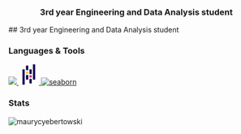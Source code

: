 <h3 align="center">3rd year Engineering and Data Analysis student</h3>
## 3rd year Engineering and Data Analysis student

### Languages & Tools  
<p align="left">
  <a href="https://skillicons.dev">
    <img src="https://skillicons.dev/icons?i=python,sklearn,tensorflow,r,postgres,mysql,c,cpp" />
  </a>
  <a href="https://pandas.pydata.org/" target="_blank" rel="noreferrer">
    <img src="https://raw.githubusercontent.com/devicons/devicon/2ae2a900d2f041da66e950e4d48052658d850630/icons/pandas/pandas-original.svg" alt="Pandas" width="40" height="40"/>
  </a>
  <a href="https://seaborn.pydata.org/" target="_blank" rel="noreferrer">
  <img src="https://seaborn.pydata.org/_images/logo-mark-lightbg.svg" alt="seaborn" width="40" height="40"/>
</a>


</p>

### Stats 


<p><img align="center" src="https://github-readme-stats.vercel.app/api/top-langs?username=maurycyebertowski&show_icons=true&locale=en&layout=compact" alt="maurycyebertowski" /></p>

